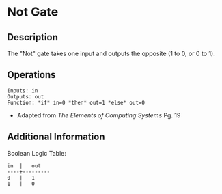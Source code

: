 # Not Gate

## Description

The "Not" gate takes one input and outputs the opposite (1 to 0, or 0 to 1).


## Operations
```
Inputs: in
Outputs: out
Function: *if* in=0 *then* out=1 *else* out=0
```
* Adapted from *The Elements of Computing Systems* Pg. 19


## Additional Information

Boolean Logic Table:
```
in  |   out
----+---------
0   |   1
1   |   0
```
